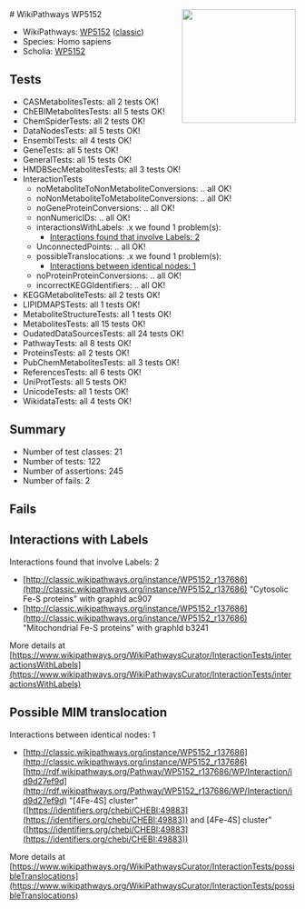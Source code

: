 <img style="float: right; width: 200px" src="https://upload.wikimedia.org/wikipedia/commons/thumb/8/83/Wplogo_with_text_500.png/640px-Wplogo_with_text_500.png" />
# WikiPathways WP5152

* WikiPathways: [WP5152](https://wikipathways.org/pathways/WP5152) ([classic](https://classic.wikipathways.org/instance/WP5152))
* Species: Homo sapiens
* Scholia: [WP5152](https://scholia.toolforge.org/wikipathways/WP5152)
## Tests
* CASMetabolitesTests: all 2 tests OK!
* ChEBIMetabolitesTests: all 5 tests OK!
* ChemSpiderTests: all 2 tests OK!
* DataNodesTests: all 5 tests OK!
* EnsemblTests: all 4 tests OK!
* GeneTests: all 5 tests OK!
* GeneralTests: all 15 tests OK!
* HMDBSecMetabolitesTests: all 3 tests OK!
* InteractionTests
    * noMetaboliteToNonMetaboliteConversions: .. all OK!
    * noNonMetaboliteToMetaboliteConversions: .. all OK!
    * noGeneProteinConversions: .. all OK!
    * nonNumericIDs: .. all OK!
    * interactionsWithLabels: .x we found 1 problem(s):
        * [Interactions found that involve Labels: 2](#630d2679)
    * UnconnectedPoints: .. all OK!
    * possibleTranslocations: .x we found 1 problem(s):
        * [Interactions between identical nodes: 1](#1c118206)
    * noProteinProteinConversions: .. all OK!
    * incorrectKEGGIdentifiers: .. all OK!
* KEGGMetaboliteTests: all 2 tests OK!
* LIPIDMAPSTests: all 1 tests OK!
* MetaboliteStructureTests: all 1 tests OK!
* MetabolitesTests: all 15 tests OK!
* OudatedDataSourcesTests: all 24 tests OK!
* PathwayTests: all 8 tests OK!
* ProteinsTests: all 2 tests OK!
* PubChemMetabolitesTests: all 3 tests OK!
* ReferencesTests: all 6 tests OK!
* UniProtTests: all 5 tests OK!
* UnicodeTests: all 1 tests OK!
* WikidataTests: all 4 tests OK!


## Summary

* Number of test classes: 21
* Number of tests: 122
* Number of assertions: 245
* Number of fails: 2

## Fails

<a name="630d2679" />

## Interactions with Labels

Interactions found that involve Labels: 2

* [http://classic.wikipathways.org/instance/WP5152_r137686](http://classic.wikipathways.org/instance/WP5152_r137686) "Cytosolic
Fe-S proteins" with graphId ac907
* [http://classic.wikipathways.org/instance/WP5152_r137686](http://classic.wikipathways.org/instance/WP5152_r137686) "Mitochondrial 
Fe-S proteins" with graphId b3241


More details at [https://www.wikipathways.org/WikiPathwaysCurator/InteractionTests/interactionsWithLabels](https://www.wikipathways.org/WikiPathwaysCurator/InteractionTests/interactionsWithLabels)

<a name="1c118206" />

## Possible MIM translocation

Interactions between identical nodes: 1

* [http://classic.wikipathways.org/instance/WP5152_r137686](http://classic.wikipathways.org/instance/WP5152_r137686) [http://rdf.wikipathways.org/Pathway/WP5152_r137686/WP/Interaction/id9d27ef9d](http://rdf.wikipathways.org/Pathway/WP5152_r137686/WP/Interaction/id9d27ef9d) "[4Fe-4S] cluster" ([https://identifiers.org/chebi/CHEBI:49883](https://identifiers.org/chebi/CHEBI:49883)) and 
[4Fe-4S] cluster" ([https://identifiers.org/chebi/CHEBI:49883](https://identifiers.org/chebi/CHEBI:49883))


More details at [https://www.wikipathways.org/WikiPathwaysCurator/InteractionTests/possibleTranslocations](https://www.wikipathways.org/WikiPathwaysCurator/InteractionTests/possibleTranslocations)

